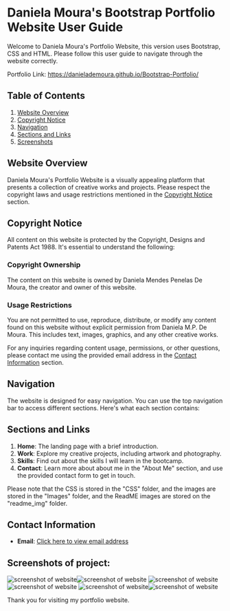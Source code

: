 # Daniela Moura's Bootstrap Portfolio Website User Guide

Welcome to Daniela Moura's Portfolio Website, this version uses Bootstrap, CSS and HTML. Please follow this user guide to navigate through the website correctly.

Portfolio Link: https://danielademoura.github.io/Bootstrap-Portfolio/

## Table of Contents
1. [Website Overview](#website-overview)
2. [Copyright Notice](#copyright-notice)
3. [Navigation](#navigation)
4. [Sections and Links](#sections-and-links)
5. [Screenshots](#screenshots-of-project)


## Website Overview
Daniela Moura's Portfolio Website is a visually appealing platform that presents a collection of creative works and projects. Please respect the copyright laws and usage restrictions mentioned in the [Copyright Notice](#copyright-notice) section.

## Copyright Notice
All content on this website is protected by the Copyright, Designs and Patents Act 1988. It's essential to understand the following:

### Copyright Ownership
The content on this website is owned by Daniela Mendes Penelas De Moura, the creator and owner of this website.

### Usage Restrictions
You are not permitted to use, reproduce, distribute, or modify any content found on this website without explicit permission from Daniela M.P. De Moura. This includes text, images, graphics, and any other creative works.

For any inquiries regarding content usage, permissions, or other questions, please contact me using the provided email address in the [Contact Information](#contact-information) section.

## Navigation
The website is designed for easy navigation. You can use the top navigation bar to access different sections. Here's what each section contains:

## Sections and Links
1. **Home**: The landing page with a brief introduction.
2. **Work**: Explore my creative projects, including artwork and photography.
3. **Skills**: Find out about the skills I will learn in the bootcamp.
4. **Contact**: Learn more about about me in the "About Me" section, and use the provided contact form to get in touch.

Please note that the CSS is stored in the "CSS" folder, and the images are stored in the "Images" folder, and the ReadME images are stored on the "readme_img" folder.


## Contact Information
- **Email**: [Click here to view email address](mailto:themoney@duck.com)


## Screenshots of project:
![screenshot of website](readme_img/screenshot1.jpg)![screenshot of website](readme_img/screenshot2.png)
![screenshot of website](readme_img/screenshot3.png)![screenshot of website](readme_img/screenshot4.png)
![screenshot of website](readme_img/screenshot5.png)![screenshot of website](readme_img/screenshot6.png)

Thank you for visiting my portfolio website.